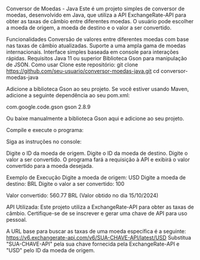 Conversor de Moedas - Java
Este é um projeto simples de conversor de moedas, desenvolvido em Java, que utiliza a API ExchangeRate-API para obter as taxas de câmbio entre diferentes moedas. O usuário pode escolher a moeda de origem, a moeda de destino e o valor a ser convertido.

Funcionalidades
Conversão de valores entre diferentes moedas com base nas taxas de câmbio atualizadas.
Suporte a uma ampla gama de moedas internacionais.
Interface simples baseada em console para interações rápidas.
Requisitos
Java 11 ou superior
Biblioteca Gson para manipulação de JSON.
Como usar
Clone este repositório:
git clone https://github.com/seu-usuario/conversor-moedas-java.git
cd conversor-moedas-java

Adicione a biblioteca Gson ao seu projeto. Se você estiver usando Maven, adicione a seguinte dependência ao seu pom.xml:

<dependency>
    <groupId>com.google.code.gson</groupId>
    <artifactId>gson</artifactId>
    <version>2.8.9</version>
</dependency>

Ou baixe manualmente a biblioteca Gson aqui e adicione ao seu projeto.

Compile e execute o programa:

Siga as instruções no console:

Digite o ID da moeda de origem.
Digite o ID da moeda de destino.
Digite o valor a ser convertido.
O programa fará a requisição à API e exibirá o valor convertido para a moeda desejada.

Exemplo de Execução
Digite a moeda de origem: USD
Digite a moeda de destino: BRL
Digite o valor a ser convertido: 100

Valor convertido: 560.77 BRL (Valor obtido no dia 15/10/2024)

API Utilizada:
Este projeto utiliza a ExchangeRate-API para obter as taxas de câmbio. Certifique-se de se inscrever e gerar uma chave de API para uso pessoal.

A URL base para buscar as taxas de uma moeda específica é a seguinte:
https://v6.exchangerate-api.com/v6/SUA-CHAVE-API/latest/USD
Substitua "SUA-CHAVE-API" pela sua chave fornecida pela ExchangeRate-API e "USD" pelo ID da moeda de origem.
